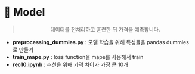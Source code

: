 # 🏢 Model 
> <p align="center">데이터를 전처리하고 훈련한 뒤 가격을 예측합니다.</p>
- **preprocessing_dummies.py**  : 모델 학습을 위해 특성들을 pandas dummies로 만들기
- **train_mape.py** : loss function을 mape를 사용해서 train
- **rec10.ipynb** : 추천을 위해 가격 차이가 가장 큰 10개
